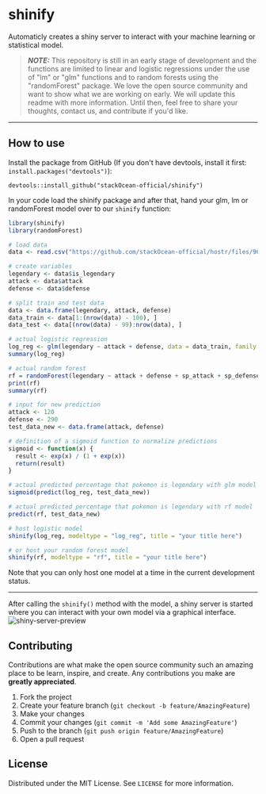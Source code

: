 # shinify

Automaticly creates a shiny server to interact with your machine learning or statistical model.

> **_NOTE:_** This repository is still in an early stage of development and the functions are limited to linear and logistic regressions under the use of "lm" or "glm" functions and to random forests using the "randomForest" package. We love the open source community and want to show what we are working on early. We will update this readme with more information. Until then, feel free to share your thoughts, contact us, and contribute if you'd like.

---

## How to use

Install the package from GitHub (If you don't have devtools, install it first: `install.packages("devtools")`):

```
devtools::install_github("stackOcean-official/shinify")
```

In your code load the shinify package and after that, hand your glm, lm or randomForest model over to our `shinify` function: 

```r
library(shinify)
library(randomForest)

# load data
data <- read.csv("https://github.com/stackOcean-official/hostr/files/9681827/pokemon.csv")

# create variables
legendary <- data$is_legendary
attack <- data$attack
defense <- data$defense

# split train and test data
data <- data.frame(legendary, attack, defense)
data_train <- data[1:(nrow(data) - 100), ]
data_test <- data[(nrow(data) - 99):nrow(data), ]

# actual logistic regression
log_reg <- glm(legendary ~ attack + defense, data = data_train, family = binomial())
summary(log_reg)

# actual random forest 
rf = randomForest(legendary ~ attack + defense + sp_attack + sp_defense + speed + hp, data = data_train, proximity=TRUE)
print(rf)
summary(rf)

# input for new prediction
attack <- 120
defense <- 290
test_data_new <- data.frame(attack, defense)

# definition of a sigmoid function to normalize predictions
sigmoid <- function(x) {
  result <- exp(x) / (1 + exp(x))
  return(result)
}

# actual predicted percentage that pokemon is legendary with glm model
sigmoid(predict(log_reg, test_data_new))

# actual predicted percentage that pokemon is legendary with rf model
predict(rf, test_data_new)

# host logistic model 
shinify(log_reg, modeltype = "log_reg", title = "your title here")

# or host your random forest model 
shinify(rf, modeltype = "rf", title = "your title here")
```
Note that you can only host one model at a time in the current development status. 

---
After calling the `shinify()` method with the model, a shiny server is started where you can interact with your own model via a graphical interface.
![shiny-server-preview](https://user-images.githubusercontent.com/28595283/194275509-2faa8937-922a-4006-978e-9f82b0044e04.png)

## Contributing

Contributions are what make the open source community such an amazing place to be learn, inspire, and create. Any contributions you make are **greatly appreciated**.

1. Fork the project
2. Create your feature branch (`git checkout -b feature/AmazingFeature`)
3. Make your changes
4. Commit your changes (`git commit -m 'Add some AmazingFeature'`)
5. Push to the branch (`git push origin feature/AmazingFeature`)
6. Open a pull request

## License

Distributed under the MIT License. See `LICENSE` for more information.
